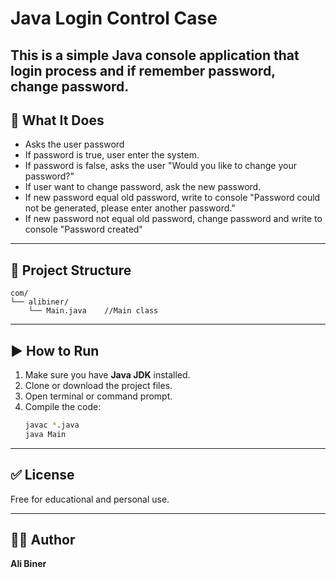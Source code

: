 # Java Login Control Case

This is a simple Java console application that login process and if remember password, change password. 
---

## 🛒 What It Does

- Asks the user password
- If password is true, user enter the system.
- If password is false, asks the user "Would you like to change your password?"
- If user want to change password, ask the new password.
- If new password equal old password, write to console "Password could not be generated, please enter another password."
- If new password not equal old password, change password and write to console "Password created"

---


## 📁 Project Structure

```
com/
└── alibiner/
    └── Main.java    //Main class
```

---

## ▶️ How to Run

1. Make sure you have **Java JDK** installed.
2. Clone or download the project files.
3. Open terminal or command prompt.
4. Compile the code:
   ```bash
   javac *.java
   java Main
   ```

---

## ✅ License

Free for educational and personal use.

---

## 👨‍💻 Author

**Ali Biner**
